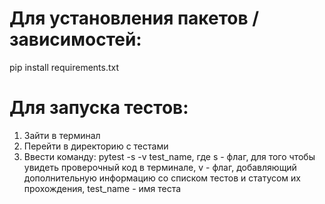# Для установления пакетов / зависимостей:
pip install requirements.txt

# Для запуска тестов:
1. Зайти в терминал
2. Перейти в директорию с тестами
3. Ввести команду: pytest -s -v test_name, где s - флаг, для того чтобы увидеть проверочный код в терминале, v - флаг, добавляющий дополнительную информацию со списком тестов и статусом их прохождения, test_name - имя теста
